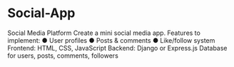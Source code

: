 # Social-App
 Social Media Platform Create a mini social media app. Features to implement: ● User profiles ● Posts &amp; comments ● Like/follow system Frontend: HTML, CSS, JavaScript Backend: Django or Express.js Database for users, posts, comments, followers
